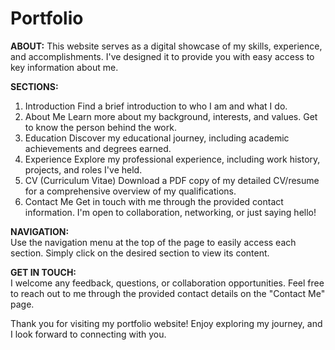 # Portfolio

**ABOUT:**
This website serves as a digital showcase of my skills, experience, and accomplishments. I've designed it to provide you with easy access to key information about me.

**SECTIONS:**
1. Introduction
Find a brief introduction to who I am and what I do.
2. About Me
Learn more about my background, interests, and values. Get to know the person behind the work.
3. Education
Discover my educational journey, including academic achievements and degrees earned.
4. Experience
Explore my professional experience, including work history, projects, and roles I've held.
5. CV (Curriculum Vitae)
Download a PDF copy of my detailed CV/resume for a comprehensive overview of my qualifications.
6. Contact Me
Get in touch with me through the provided contact information. I'm open to collaboration, networking, or just saying hello!

**NAVIGATION:** \
Use the navigation menu at the top of the page to easily access each section. Simply click on the desired section to view its content.

**GET IN TOUCH:**\
I welcome any feedback, questions, or collaboration opportunities. Feel free to reach out to me through the provided contact details on the "Contact Me" page.

Thank you for visiting my portfolio website! Enjoy exploring my journey, and I look forward to connecting with you.

